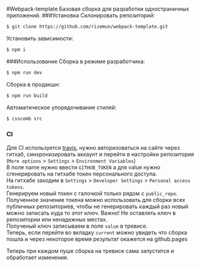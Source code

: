 #Webpack-template
Базовая сборка для разработки одностраничных приложений.
###Установка
Склонировать репозиторий:  
```bash
$ git clone https://github.com/rizemun/webpack-template.git
```
Установить зависимости:
```bash
$ npm i
```
###Использование
Сборка в режиме разработчика:
```bash
$ npm run dev
```
Сборка в продакшн:
```bash
$ npm run build
```
Автоматическое упорядочивание стилей:
```bash
$ csscomb src
```

### CI  
Для CI используется [travis](https://travis-ci.com/), нужно авторизоваться на сайте через гитхаб, синхронизировать аккаунт и перейти в настройки репозитория (`More options` > `Settings` > `Environment Variables`)  
В поле name нужно ввести `GITHUB_TOKEN` а для value нужно сгенерировать на гитхабе токен персонального доступа.  
На гитхабе заходим в `Settings` > `Developer Settings` > `Personal access tokens`.  
Генерируем новый токен с галочкой только рядом с `public_repo`. Полученное значение токена можно использовать для сборки всех публичных репозиториев, чтобы не генерировать каждый раз новый можно записать куда то этот ключ. Важно! Не оставлять ключ в репозитории или ненадежных местах.  
Полученый ключ записываем в поле `value` в тревисе.  
Теперь, если перейти во вкладку `current` можно увидеть что сборка пошла и через некоторое время результат окажется на github.pages  

Теперь при каждом пуше сборка на тревисе сама запустится и обработает изменения.
